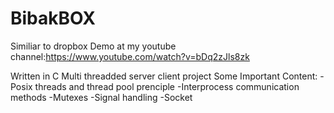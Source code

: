 # BibakBOX
Similiar to dropbox 
Demo at my youtube channel:https://www.youtube.com/watch?v=bDq2zJls8zk

Written in C
Multi threadded server client project
Some Important Content:
-Posix threads and thread pool prenciple
-Interprocess communication methods
-Mutexes
-Signal handling
-Socket
